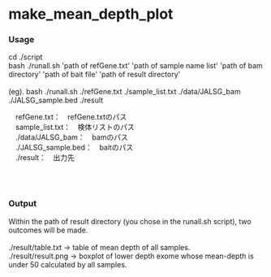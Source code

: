 # make_mean_depth_plot

<h3>Usage</h3>
cd ./script<br>
bash ./runall.sh 'path of refGene.txt' 'path of sample name list' 'path of bam directory' 'path of bait file' 'path of result directory'<br>

<br>
(eg). bash ./runall.sh ./refGene.txt ./sample_list.txt ./data/JALSG_bam ./JALSG_sample.bed ./result<br>

　refGene.txt：　refGene.txtのパス<br>
　sample_list.txt：　検体リストのパス<br>
　./data/JALSG_bam：　bamのパス<br>
　./JALSG_sample.bed：　baitのパス<br>
　./result：　出力先<br>

<br>
<br>

<h3>Output</h3>
Within the path of result directory (you chose in the runall.sh script), two outcomes will be made.<br><br>
./result/table.txt -> table of mean depth of all samples.<br>
./result/result.png -> boxplot of lower depth exome whose mean-depth is under 50 calculated by all samples.<br>

